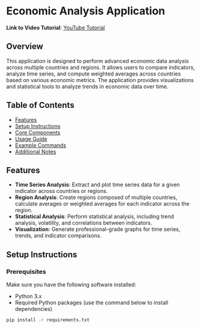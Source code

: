 # Economic Analysis Application

**Link to Video Tutorial**: [YouTube Tutorial](https://youtube.com/your-link-here)

## Overview
This application is designed to perform advanced economic data analysis across multiple countries and regions. It allows users to compare indicators, analyze time series, and compute weighted averages across countries based on various economic metrics. The application provides visualizations and statistical tools to analyze trends in economic data over time.

## Table of Contents
- [Features](#features)
- [Setup Instructions](#setup-instructions)
- [Core Components](#core-components)
- [Usage Guide](#usage-guide)
- [Example Commands](#example-commands)
- [Additional Notes](#additional-notes)

## Features
- **Time Series Analysis**: Extract and plot time series data for a given indicator across countries or regions.
- **Region Analysis**: Create regions composed of multiple countries, calculate averages or weighted averages for each indicator across the region.
- **Statistical Analysis**: Perform statistical analysis, including trend analysis, volatility, and correlations between indicators.
- **Visualization**: Generate professional-grade graphs for time series, trends, and indicator comparisons.

## Setup Instructions

### Prerequisites
Make sure you have the following software installed:
- Python 3.x
- Required Python packages (use the command below to install dependencies)

```bash
pip install -r requirements.txt

